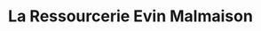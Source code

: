---
title: "La Ressourcerie Evin Malmaison"
url: /evin-malmaison/la-ressourcerie-evin-malmaison/
shop: charité
---